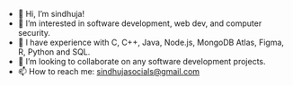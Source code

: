 - 👋 Hi, I’m sindhuja!
- 👀 I’m interested in software development, web dev, and computer security.
- 🌱 I have experience with C, C++, Java, Node.js, MongoDB Atlas, Figma, R, Python and SQL.
- 💞️ I’m looking to collaborate on any software development projects.
- 📫 How to reach me: sindhujasocials@gmail.com

<!---
sindhuja-29/sindhuja-29 is a ✨ special ✨ repository because its `README.md` (this file) appears on your GitHub profile.
You can click the Preview link to take a look at your changes.
--->

